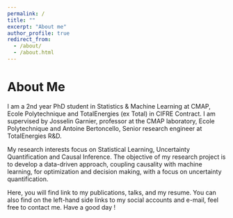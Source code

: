 ```yaml
---
permalink: /
title: ""
excerpt: "About me"
author_profile: true
redirect_from: 
  - /about/
  - /about.html
---
```


About Me
============

I am a 2nd year PhD student in Statistics & Machine Learning at CMAP, Ecole Polytechnique and TotalEnergies (ex Total) in CIFRE Contract. I am supervised by Josselin Garnier, professor at the CMAP laboratory, Ecole Polytechnique and Antoine Bertoncello, Senior research engineer at TotalEnergies R&D.

My research interests focus on Statistical Learning, Uncertainty Quantification and Causal Inference. The objective of my research project is to develop a data-driven approach, coupling causality with machine learning, for optimization and decision making, with a focus on uncertainty quantification.

Here, you will find link to my publications, talks, and my resume. You can also find on the left-hand side links to my social accounts and e-mail, feel free to contact me.
Have a good day !
